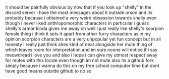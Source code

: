 it should be painfully obvious by now that if you look up "shelly" in the discord server i have the most messages about it outside orson and its probably because i obtained a very weird obsession towards shelly even though i never liked anthropomorphic characters in particular i guess shelly's armor kinda gives me away oh well i just really like shelly's scorpion female thing i think it sets it apart from other furry characters as in my opinion scorpion characters are a very unpopular yet fun concept but in all honesty i really just think shes kind of neat alongside her mute thing of which leaves room for interpretation and im sure noone will notice if i say meowdread i love you and also i hope i can give my utmost respect away for mutes with this locale even though im not mute also its a github fork simply because i wanna do this on my free school computer time but dont have good means outside github to do so
